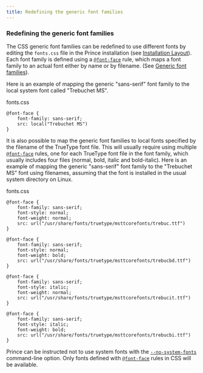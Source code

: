 ```yaml
---
title: Redefining the generic font families
---
```


### Redefining the generic font families

The CSS generic font families can be redefined to use different fonts by editing the `fonts.css` file in the Prince installation (see [Installation Layout](installation-layout.md#installation-layout)). Each font family is defined using a [`@font-face`](at-rules.md#at-font-face) rule, which maps a font family to an actual font either by name or by filename. (See [Generic font families](fonts.md#font-families)).

Here is an example of mapping the generic "sans-serif" font family to the local system font called "Trebuchet MS".

fonts.css


    @font-face {
        font-family: sans-serif;
        src: local("Trebuchet MS")
    }

It is also possible to map the generic font families to local fonts specified by the filename of the TrueType font file. This will usually require using multiple [`@font-face`](at-rules.md#at-font-face) rules, one for each TrueType font file in the font family, which usually includes four files (normal, bold, italic and bold-italic). Here is an example of mapping the generic "sans-serif" font family to the "Trebuchet MS" font using filenames, assuming that the font is installed in the usual system directory on Linux.

fonts.css


    @font-face {
        font-family: sans-serif;
        font-style: normal;
        font-weight: normal;
        src: url("/usr/share/fonts/truetype/msttcorefonts/trebuc.ttf")
    }

    @font-face {
        font-family: sans-serif;
        font-style: normal;
        font-weight: bold;
        src: url("/usr/share/fonts/truetype/msttcorefonts/trebucbd.ttf")
    }

    @font-face {
        font-family: sans-serif;
        font-style: italic;
        font-weight: normal;
        src: url("/usr/share/fonts/truetype/msttcorefonts/trebucit.ttf")
    }

    @font-face {
        font-family: sans-serif;
        font-style: italic;
        font-weight: bold;
        src: url("/usr/share/fonts/truetype/msttcorefonts/trebucbi.ttf")
    }

Prince can be instructed not to use system fonts with the [`--no-system-fonts`](command-line.md#cl-no-system-fonts) command-line option. Only fonts defined with [`@font-face`](at-rules.md#at-font-face) rules in CSS will be available.

